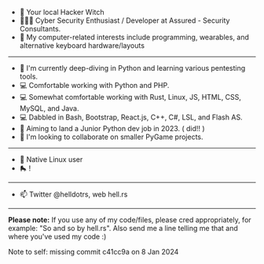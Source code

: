 - 🔮 Your local Hacker Witch 
- 👩🏻‍💻 Cyber Security Enthusiast / Developer at Assured - Security Consultants.
- 👀 My computer-related interests include programming, wearables, and alternative keyboard hardware/layouts

--------

- 🌱 I'm currently deep-diving in Python and learning various pentesting tools.
- 💻 Comfortable working with Python and PHP.  
- 💻 Somewhat comfortable working with Rust, Linux, JS, HTML, CSS, MySQL, and Java.
- 💻 Dabbled in Bash, Bootstrap, React.js, C++, C#, LSL, and Flash AS.
- 🌱 Aiming to land a Junior Python dev job in 2023. ( did!! )
- 💞️ I'm looking to collaborate on smaller PyGame projects.

--------

- 🐧 Native Linux user
- 🛼 !

--------

- 📫 Twitter @helldotrs, web hell.rs 

--------

**Please note:** If you use any of my code/files, please cred appropriately, for example: "So and so by hell.rs". Also send me a line telling me that and where you've used my code :) 

Note to self: missing commit c41cc9a on 8 Jan 2024

<!---
hellmak/hellmak is a ✨ special ✨ repository because its 'README.md' (this file) appears on your GitHub profile.
You can click the Preview link to take a look at your changes.
--->
